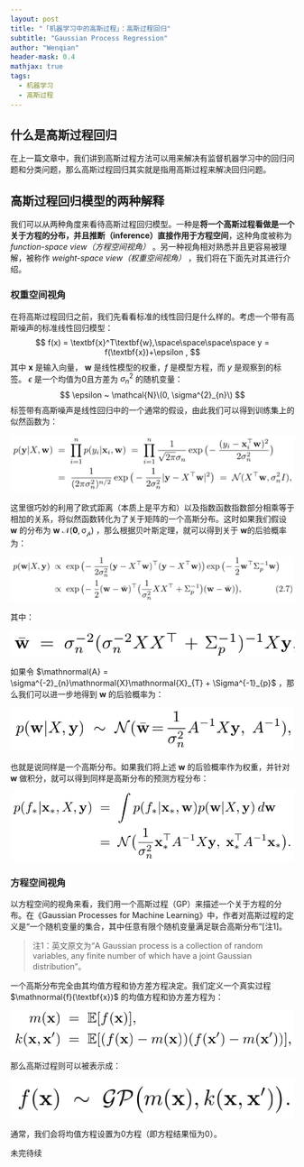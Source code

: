 ```yaml
---
layout: post
title: "「机器学习中的高斯过程」：高斯过程回归"
subtitle: "Gaussian Process Regression"
author: "Wenqian"
header-mask: 0.4
mathjax: true
tags:
  - 机器学习
  - 高斯过程
---
```


## 什么是高斯过程回归
在上一篇文章中，我们讲到高斯过程方法可以用来解决有监督机器学习中的回归问题和分类问题，那么高斯过程回归其实就是指用高斯过程来解决回归问题。

## 高斯过程回归模型的两种解释
我们可以从两种角度来看待高斯过程回归模型。一种是**将一个高斯过程看做是一个关于方程的分布，并且推断（inference）直接作用于方程空间**，这种角度被称为 *function-space view（方程空间视角）* 。另一种视角相对熟悉并且更容易被理解，被称作 *weight-space view（权重空间视角）* ，我们将在下面先对其进行介绍。

### 权重空间视角
在将高斯过程回归之前，我们先看看标准的线性回归是什么样的。考虑一个带有高斯噪声的标准线性回归模型：
$$ f(x) = \textbf{x}^T\textbf{w},\space\space\space\space y = f(\textbf{x})+\epsilon , $$
其中 $\textbf{x}$ 是输入向量， $\textbf{w}$ 是线性模型的权重，$f$ 是模型方程，而 $y$ 是观察到的标签。 $\epsilon$ 是一个均值为0且方差为 $\sigma^{2}_{n}$ 的随机变量：
$$ \epsilon ~ \mathcal{N}\(0, \sigma^{2}_{n}\) $$
标签带有高斯噪声是线性回归中的一个通常的假设，由此我们可以得到训练集上的似然函数为：

![img](/img/in-post/ml/gp/gp2-1.png)

这里很巧妙的利用了欧式距离（本质上是平方和）以及指数函数指数部分相乘等于相加的关系，将似然函数转化为了关于矩阵的一个高斯分布。这时如果我们假设 $\textbf{w}$ 的分布为 $\textbf{w} ~ \mathcal{N(\textbf{0}, \sigma_p)}$ ，那么根据贝叶斯定理，就可以得到关于 $\textbf{w}$的后验概率为：

![img](/img/in-post/ml/gp/gp2-2.png)

其中：

![img](/img/in-post/ml/gp/gp2-3.png)

如果令 $\mathnormal{A} = \sigma^{-2}_{n}\mathnormal{X}\mathnormal{X}_{T} + \Sigma^{-1}_{p}$ ，那么我们可以进一步地得到 $\textbf{w}$ 的后验概率为：

![img](/img/in-post/ml/gp/gp2-4.png)

也就是说同样是一个高斯分布。如果我们将上述 $\textbf{w}$ 的后验概率作为权重，并针对 $\textbf{w}$ 做积分，就可以得到同样是高斯分布的预测方程分布：

![img](/img/in-post/ml/gp/gp2-5.png)

### 方程空间视角
以方程空间的视角来看，我们用一个高斯过程（GP）来描述一个关于方程的分布。在《Gaussian Processes for Machine Learning》中，作者对高斯过程的定义是“一个随机变量的集合，其中任意有限个随机变量满足联合高斯分布”[注1]。

> 注1：英文原文为“A Gaussian process is a collection of random variables, any finite number of which have a joint Gaussian distribution”。

一个高斯分布完全由其均值方程和协方差方程决定。我们定义一个真实过程 $\mathnormal{f}(\textbf{x})$ 的均值方程和协方差方程为：

![img](/img/in-post/ml/gp/gp2-6.png)

那么高斯过程则可以被表示成：

![img](/img/in-post/ml/gp/gp2-7.png)

通常，我们会将均值方程设置为0方程（即方程结果恒为0）。

未完待续
